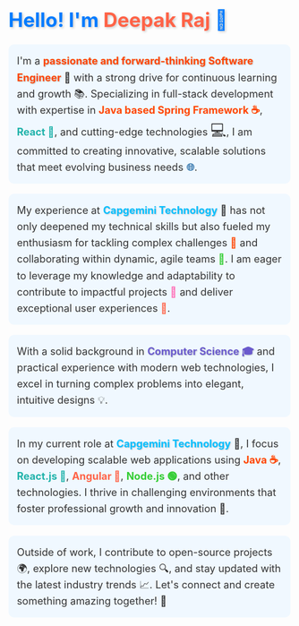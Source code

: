 <h1 style="color: #007bff; font-size: 2.5em; font-weight: bold; text-shadow: 2px 2px 4px rgba(0, 0, 0, 0.2); transition: color 0.3s ease;">
  Hello! I'm <span style="color: #ff6347;">Deepak Raj</span> 👋
</h1>

<p style="font-size: 1.3em; line-height: 1.6; color: #333; transition: background-color 0.3s ease, padding 0.3s ease; padding: 15px; border-radius: 10px; background-color: #f0f8ff;">
  I'm a <strong style="color: #ff4500; text-shadow: 1px 1px 2px rgba(0, 0, 0, 0.2);">passionate and forward-thinking Software Engineer</strong> 🌟 with a strong drive for continuous learning and growth 📚. Specializing in full-stack development with expertise in 
  <span style="color: #ff4500; font-weight: bold;">Java based Spring Framework ☕</span>, 
  <span style="color: #20b2aa; font-weight: bold;">React 🔄</span>, and cutting-edge technologies <span style="font-size: 1.5em;">💻</span>, I am committed to creating innovative, scalable solutions that meet evolving business needs <span style="color: #4682b4; font-weight: bold;">🌐</span>.
</p>

<p style="font-size: 1.3em; line-height: 1.6; color: #333; transition: background-color 0.3s ease, padding 0.3s ease; padding: 15px; border-radius: 10px; background-color: #f0f8ff;">
  My experience at <strong style="color: #00bfff; text-shadow: 1px 1px 2px rgba(0, 0, 0, 0.2);">Capgemini Technology</strong> 🏢 has not only deepened my technical skills but also fueled my enthusiasm for tackling complex challenges <span style="color: #ff4500;">🧩</span> and collaborating within dynamic, agile teams <span style="color: #32cd32;">🤖</span>. I am eager to leverage my knowledge and adaptability to contribute to impactful projects <span style="color: #ff69b4;">🚀</span> and deliver exceptional user experiences <span style="color: #ff6347;">🌟</span>.
</p>

<p style="font-size: 1.3em; line-height: 1.6; color: #333; transition: background-color 0.3s ease, padding 0.3s ease; padding: 15px; border-radius: 10px; background-color: #f0f8ff;">
  With a solid background in <strong style="color: #6a5acd; text-shadow: 1px 1px 2px rgba(0, 0, 0, 0.2);">Computer Science 🎓</strong> and practical experience with modern web technologies, I excel in turning complex problems into elegant, intuitive designs 💡.
</p>

<p style="font-size: 1.3em; line-height: 1.6; color: #333; transition: background-color 0.3s ease, padding 0.3s ease; padding: 15px; border-radius: 10px; background-color: #f0f8ff;">
  In my current role at <strong style="color: #00bfff; text-shadow: 1px 1px 2px rgba(0, 0, 0, 0.2);">Capgemini Technology</strong> 🏢, I focus on developing scalable web applications using 
  <span style="color: #ff4500; font-weight: bold;">Java ☕</span>, 
  <span style="color: #20b2aa; font-weight: bold;">React.js 🔄</span>, 
  <span style="color: #ff6347; font-weight: bold;">Angular 🔄</span>, 
  <span style="color: #32cd32; font-weight: bold;">Node.js 🟢</span>, and other technologies. I thrive in challenging environments that foster professional growth and innovation 🚀.
</p>

<p style="font-size: 1.3em; line-height: 1.6; color: #333; transition: background-color 0.3s ease, padding 0.3s ease; padding: 15px; border-radius: 10px; background-color: #f0f8ff;">
  Outside of work, I contribute to open-source projects 🌍, explore new technologies 🔍, and stay updated with the latest industry trends 📈. Let's connect and create something amazing together! 🤝
</p>
